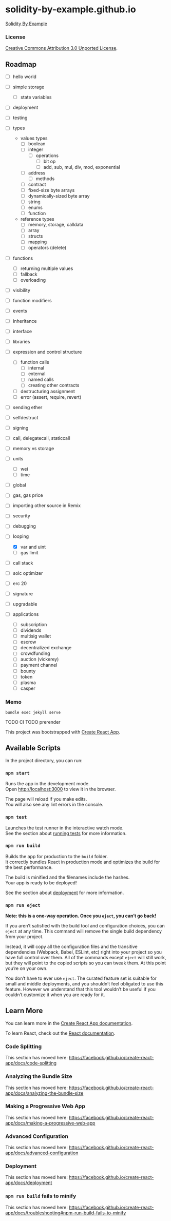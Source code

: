 # solidity-by-example.github.io

[Solidity By Example](https://solidity-by-example.org)

### License

[Creative Commons Attribution 3.0 Unported License](http://creativecommons.org/licenses/by/3.0/).

## Roadmap
- [ ] hello world
- [ ] simple storage
  - [ ] state variables
- [ ] deployment
- [ ] testing
- [ ] types
  - values types
    - [ ] boolean
    - [ ] integer
      - [ ] operations
        - [ ] bit op
        - [ ] add, sub, mul, div, mod, exponential
    - [ ] address
      - [ ] methods
    - [ ] contract
    - [ ] fixed-size byte arrays
    - [ ] dynamically-sized byte array
    - [ ] string
    - [ ] enums
    - [ ] function
  - reference types
      - [ ] memory, storage, calldata
      - [ ] array
      - [ ] structs
      - [ ] mapping
      - [ ] operators (delete)
- [ ] functions
  - [ ] returning multiple values
  - [ ] fallback
  - [ ] overloading
- [ ] visibility
- [ ] function modifiers
- [ ] events
- [ ] inheritance
- [ ] interface
- [ ] libraries
- [ ] expression and control structure
  - [ ] function calls
    - [ ] internal
    - [ ] external
    - [ ] named calls
    - [ ] creating other contracts
  - [ ] destructuring assignment
  - [ ] error (assert, require, revert)
- [ ] sending ether
- [ ] selfdestruct
- [ ] signing
- [ ] call, delegatecall, staticcall
- [ ] memory vs storage
- [ ] units
  - [ ] wei
  - [ ] time
- [ ] global
- [ ] gas, gas price
- [ ] importing other source in Remix
- [ ] security
- [ ] debugging
- [ ] looping
  - [x] var and uint
  - [ ] gas limit
- [ ] call stack
- [ ] solc optimizer
- [ ] erc 20
- [ ] signature
- [ ] upgradable

- [ ] applications
  - [ ] subscription
  - [ ] dividends
  - [ ] multisig wallet
  - [ ] escrow
  - [ ] decentralized exchange
  - [ ] crowdfunding
  - [ ] auction (vickerey)
  - [ ] payment channel
  - [ ] bounty
  - [ ] token
  - [ ] plasma
  - [ ] casper

### Memo
```
bundle exec jekyll serve
```

TODO CI
TODO prerender

This project was bootstrapped with [Create React App](https://github.com/facebook/create-react-app).

## Available Scripts

In the project directory, you can run:

### `npm start`

Runs the app in the development mode.<br>
Open [http://localhost:3000](http://localhost:3000) to view it in the browser.

The page will reload if you make edits.<br>
You will also see any lint errors in the console.

### `npm test`

Launches the test runner in the interactive watch mode.<br>
See the section about [running tests](https://facebook.github.io/create-react-app/docs/running-tests) for more information.

### `npm run build`

Builds the app for production to the `build` folder.<br>
It correctly bundles React in production mode and optimizes the build for the best performance.

The build is minified and the filenames include the hashes.<br>
Your app is ready to be deployed!

See the section about [deployment](https://facebook.github.io/create-react-app/docs/deployment) for more information.

### `npm run eject`

**Note: this is a one-way operation. Once you `eject`, you can’t go back!**

If you aren’t satisfied with the build tool and configuration choices, you can `eject` at any time. This command will remove the single build dependency from your project.

Instead, it will copy all the configuration files and the transitive dependencies (Webpack, Babel, ESLint, etc) right into your project so you have full control over them. All of the commands except `eject` will still work, but they will point to the copied scripts so you can tweak them. At this point you’re on your own.

You don’t have to ever use `eject`. The curated feature set is suitable for small and middle deployments, and you shouldn’t feel obligated to use this feature. However we understand that this tool wouldn’t be useful if you couldn’t customize it when you are ready for it.

## Learn More

You can learn more in the [Create React App documentation](https://facebook.github.io/create-react-app/docs/getting-started).

To learn React, check out the [React documentation](https://reactjs.org/).

### Code Splitting

This section has moved here: https://facebook.github.io/create-react-app/docs/code-splitting

### Analyzing the Bundle Size

This section has moved here: https://facebook.github.io/create-react-app/docs/analyzing-the-bundle-size

### Making a Progressive Web App

This section has moved here: https://facebook.github.io/create-react-app/docs/making-a-progressive-web-app

### Advanced Configuration

This section has moved here: https://facebook.github.io/create-react-app/docs/advanced-configuration

### Deployment

This section has moved here: https://facebook.github.io/create-react-app/docs/deployment

### `npm run build` fails to minify

This section has moved here: https://facebook.github.io/create-react-app/docs/troubleshooting#npm-run-build-fails-to-minify
